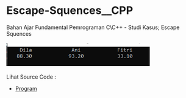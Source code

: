 # Escape-Squences__CPP
Bahan Ajar Fundamental Pemrograman C\C++ - Studi Kasus; Escape Squences<br><br>
<img src="https://github.com/RizkyKhapidsyah/Escape-Squences__CPP/blob/master/Escape-Squences__CPP/result/001.PNG"><br><br>
Lihat Source Code : <br>
- <a href="https://github.com/RizkyKhapidsyah/Escape-Squences__CPP/blob/master/Escape-Squences__CPP/Source.cpp">Program</a>
